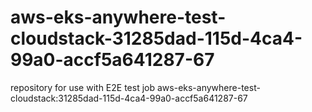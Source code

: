 # aws-eks-anywhere-test-cloudstack-31285dad-115d-4ca4-99a0-accf5a641287-67
repository for use with E2E test job aws-eks-anywhere-test-cloudstack:31285dad-115d-4ca4-99a0-accf5a641287-67
